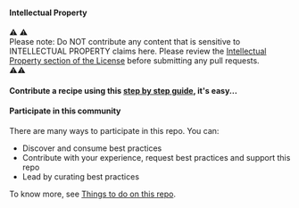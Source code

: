 
#### Intellectual Property
:warning: :warning: \
Please note: Do NOT contribute any content that is sensitive to INTELLECTUAL PROPERTY claims here. Please review the [Intellectual Property section of the License](LICENSE) before submitting any pull requests. \
:warning::warning:

#### Contribute a recipe using this [step by step guide](https://github.com/SAP-samples/cloud-integration-flow/wiki/Contributing-your-first-recipe), it's easy...


#### Participate in this community
There are many ways to participate in this repo.
You can:
* Discover and consume best practices
* Contribute with your experience, request best practices and support this repo
* Lead by curating best practices 

To know more, see [Things to do on this repo](https://github.com/SAP-samples/cloud-integration-flow/wiki/Things-to-do-on-this-repo).
